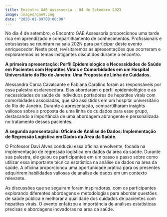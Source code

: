 ```yaml
---
title: Encontro GAE Assessoria - 04 de Setembro 2023
image: images/gae9.png
date: "2020-01-09T00:00:00"
---
```



No dia 4 de setembro, o Encontro GAE Assessoria proporcionou uma tarde rica em aprendizado e compartilhamento de conhecimentos. Profissionais e entusiastas se reuniram na sala 202N para participar deste evento enriquecedor. Neste post, revisitaremos as apresentações que ocorreram e exploraremos os temas instigantes discutidos durante o encontro.

**A primeira apresentação: Perfil Epidemiológico e Necessidades de Saúde em Pacientes com Hepatites Virais e Comorbidades em um Hospital Universitário do Rio de Janeiro: Uma Proposta de Linha de Cuidados.**

Alessandra Carca Cavalcante e Fabiana Carolino foram as responsáveis por essa palestra esclarecedora. Elas abordaram o perfil epidemiológico e as necessidades de saúde de indivíduos portadores de hepatites virais com comorbidades associadas, que são assistidos em um hospital universitário do Rio de Janeiro. Durante a apresentação, compartilharam insights valiosos sobre a proposta de uma linha de cuidados para esse grupo, destacando a importância de uma abordagem abrangente e personalizada no tratamento desses pacientes.

**A segunda apresentação: Oficina de Análise de Dados: Implementação de Regressão Logística em Dados da Área da Saúde.**

O Professor Davi Alves conduziu essa oficina envolvente, focada na implementação de regressão logística em dados da área da saúde. Durante sua palestra, ele guiou os participantes em um passo a passo sobre como utilizar essa importante técnica estatística na análise de dados na área da saúde. A oficina proporcionou uma oportunidade prática para os presentes adquirirem habilidades valiosas de análise de dados em um contexto relevante.

As discussões que se seguiram foram inspiradoras, com os participantes explorando diferentes abordagens e metodologias para abordar questões de saúde pública e melhorar a qualidade dos cuidados de pacientes com hepatites virais. O evento enfatizou a importância de análises estatísticas precisas e abordagens inovadoras na área da saúde.